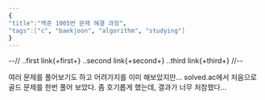 ```yaml
---
{
"title":"백준 1005번 문제 해결 과정",
"tags":["c", "baekjoon", "algorithm", "studying"]
}
---
```



--//
..first link{+first+}
..second link{+second+}
..third link{+third+}
//--


여러 문제를 풀어보기도 하고 어려가지를 이미 해보았지만... solved.ac에서 처음으로 골드 문제를 한번 풀어 보았다. 좀 호기롭게 했는데, 결과가 너무 처참했다...

